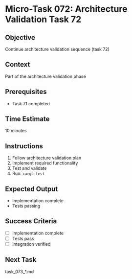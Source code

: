 # Micro-Task 072: Architecture Validation Task 72

## Objective
Continue architecture validation sequence (task 72)

## Context
Part of the architecture validation phase

## Prerequisites
- Task 71 completed

## Time Estimate
10 minutes

## Instructions
1. Follow architecture validation plan
2. Implement required functionality
3. Test and validate
4. Run: `cargo test`

## Expected Output
- Implementation complete
- Tests passing

## Success Criteria
- [ ] Implementation complete
- [ ] Tests pass
- [ ] Integration verified

## Next Task
task_073_*.md